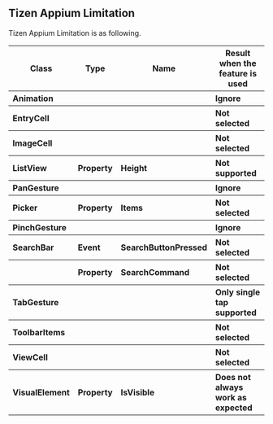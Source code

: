 ## Tizen Appium Limitation
Tizen Appium Limitation is as following.

<table>
  <tr>
    <th>Class</th>
    <th>Type</th>
    <th>Name</th>
    <th>Result when the feature is used</th>
  </tr>
  <tr align="left">
    <th>Animation</th>
    <th></th>
    <th></th>
    <th>Ignore</th>
  </tr>
  <tr align="left">
    <th>EntryCell</th>
    <th></th>
    <th></th>
    <th>Not selected</th>
  </tr>
  <tr align="left">
    <th>ImageCell</th>
    <th></th>
    <th></th>
    <th>Not selected</th>
  </tr>
  <tr align="left">
    <th>ListView</th>
    <th>Property</th>
    <th>Height</th>
    <th>Not supported</th>
  </tr>
  <tr align="left">
    <th>PanGesture</th>
    <th></th>
    <th></th>
    <th>Ignore</th>
  </tr>
  <tr align="left">
    <th>Picker</th>
    <th>Property</th>
    <th>Items</th>
    <th>Not selected</th>
  </tr>
  <tr align="left">
    <th>PinchGesture</th>
    <th></th>
    <th></th>
    <th>Ignore</th>
  </tr>
  <tr align="left">
    <th>SearchBar</th>
    <th>Event</th>
    <th>SearchButtonPressed </th>
    <th>Not selected</th>
  </tr>
  <tr align="left">
    <th></th>
    <th>Property</th>
    <th>SearchCommand</th>
    <th>Not selected</th>
  </tr>
  <tr align="left">
    <th>TabGesture</th>
    <th></th>
    <th></th>
    <th>Only single tap supported</th>
  </tr>
  <tr align="left">
    <th>ToolbarItems</th>
    <th></th>
    <th></th>
    <th>Not selected</th>
  </tr>
  <tr align="left">
    <th>ViewCell</th>
    <th></th>
    <th></th>
    <th>Not selected</th>
  </tr>
  <tr align="left">
    <th>VisualElement </th>
    <th>Property</th>
    <th>IsVisible</th>
    <th>Does not always work as expected </th>
  </tr>
</table>
